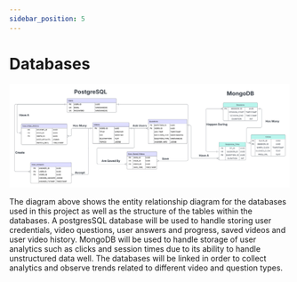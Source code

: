 ```yaml
---
sidebar_position: 5
---
```


# Databases

![Alt Text](/img/Database_ERD_Diagram.png)

The diagram above shows the entity relationship diagram for the databases used in this project as well as the structure of the tables within the databases. A postgresSQL database will be used to handle storing user credentials, video questions, user answers and progress, saved videos and user video history. MongoDB will be used to handle storage of user analytics such as clicks and session times due to its ability to handle unstructured data well. The databases will be linked in order to collect analytics and observe trends related to different video and question types.